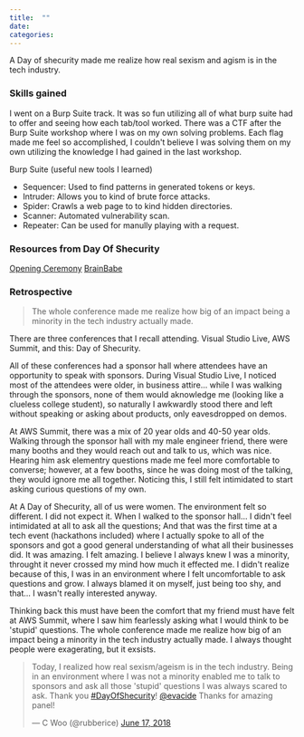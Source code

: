 ```yaml
---
title:  ""
date:   
categories: 
---
```

A Day of shecurity made me realize how real sexism and agism is in the tech industry.

### Skills gained
I went on a Burp Suite track. It was so fun utilizing all of what burp suite had to offer and seeing how each tab/tool worked. There was a CTF after the Burp Suite workshop where I was on my own solving problems. Each flag made me feel so accomplished, I couldn't believe I was solving them on my own utilizing the knowledge I had gained in the last workshop.

Burp Suite (useful new tools I learned)
- Sequencer: Used to find patterns in generated tokens or keys.
- Intruder: Allows you to kind of brute force attacks.
- Spider: Crawls a web page to to kind hidden directories.
- Scanner: Automated vulnerability scan.
- Repeater: Can be used for manully playing with a request.

### Resources from Day Of Shecurity
[Opening Ceremony](https://www.youtube.com/watch?v=fgtbxDNBIac)
[BrainBabe](https://brainbabe.org/)

### Retrospective

> The whole conference made me realize how big of an impact being a minority in the tech industry actually made.

There are three conferences that I recall attending. Visual Studio Live, AWS Summit, and this: Day of Shecurity.

All of these conferences had a sponsor hall where attendees have an opportunity to speak with sponsors. During Visual Studio Live, I noticed most of the attendees were older, in business attire... while I was walking through the sponsors, none of them would aknowledge me (looking like a clueless college student), so naturally I awkwardly stood there and left without speaking or asking about products, only eavesdropped on demos.

At AWS Summit, there was a mix of 20 year olds and 40-50 year olds. Walking through the sponsor hall with my male engineer friend, there were many booths and they would reach out and talk to us, which was nice. Hearing him ask elementry questions made me feel more comfortable to converse; however, at a few booths, since he was doing most of the talking, they would ignore me all together. Noticing this, I still felt intimidated to start asking curious questions of my own.

At A Day of Shecurity, all of us were women. The environment felt so different. I did not expect it. When I walked to the sponsor hall... I didn't feel intimidated at all to ask all the questions; And that was the first time at a tech event (hackathons included) where I actually spoke to all of the sponsors and got a good general understanding of what all their businesses did. It was amazing. I felt amazing. I believe I always knew I was a minority, throught it never crossed my mind how much it effected me. I didn't realize because of this, I was in an environment where I felt uncomfortable to ask questions and grow. I always blamed it on myself, just being too shy, and that... I wasn't really interested anyway.

Thinking back this must have been the comfort that my friend must have felt at AWS Summit, where I saw him fearlessly asking what I would think to be 'stupid' questions. The whole conference made me realize how big of an impact being a minority in the tech industry actually made. I always thought people were exagerating, but it exsists.

<blockquote class="twitter-tweet" data-lang="en"><p lang="en" dir="ltr">Today, I realized how real sexism/ageism is in the tech industry. Being in an environment where I was not a minority enabled me to talk to sponsors and ask all those &#39;stupid&#39; questions I was always scared to ask. Thank you <a href="https://twitter.com/hashtag/DayOfShecurity?src=hash&amp;ref_src=twsrc%5Etfw">#DayOfShecurity</a>! <a href="https://twitter.com/evacide?ref_src=twsrc%5Etfw">@evacide</a> Thanks for amazing panel!</p>&mdash; C Woo (@rubberice) <a href="https://twitter.com/rubberice/status/1008177298153996290?ref_src=twsrc%5Etfw">June 17, 2018</a></blockquote>
<script async src="https://platform.twitter.com/widgets.js" charset="utf-8"></script>